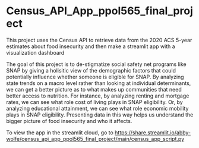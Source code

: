 # Census_API_App_ppol565_final_project
This project uses the Census API to retrieve data from the 2020 ACS 5-year estimates about food insecurity and then make a streamlit app with a visualization dashboard

The goal of this project is to de-stigmatize social safety net programs like SNAP by giving a holisitic view of the demographic factors that could potentially influence whether someone is eligible for SNAP. By analyzing state trends on a macro level rather than looking at individual determinants, we can get a better picture as to what makes up communities that need better access to nutrition. For instance, by analyzing renting and mortgage rates, we can see what role cost of living plays in SNAP eligibility. Or, by analyzing educational attainment, we can see what role economic mobility plays in SNAP eligibility. Presenting data in this way helps us understand the bigger picture of food insecurity and who it affects.

To view the app in the streamlit cloud, go to https://share.streamlit.io/abby-wolfe/census_api_app_ppol565_final_project/main/census_app_script.py
